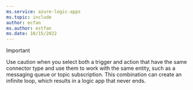 ```yaml
---
ms.service: azure-logic-apps
ms.topic: include
author: ecfan
ms.author: estfan
ms.date: 10/15/2022
---
```


> [!IMPORTANT]
> Use caution when you select both a trigger and action that have the same connector type 
> and use them to work with the same entity, such as a messaging queue or topic subscription. 
> This combination can create an infinite loop, which results in a logic app that never ends.